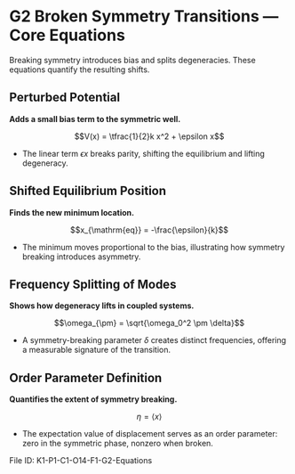 # G2 Broken Symmetry Transitions — Core Equations

Breaking symmetry introduces bias and splits degeneracies. These equations quantify the resulting shifts.

## Perturbed Potential
**Adds a small bias term to the symmetric well.**

$$V(x) = \tfrac{1}{2}k x^2 + \epsilon x$$

- The linear term $\epsilon x$ breaks parity, shifting the equilibrium and lifting degeneracy.

## Shifted Equilibrium Position
**Finds the new minimum location.**

$$x_{\mathrm{eq}} = -\frac{\epsilon}{k}$$

- The minimum moves proportional to the bias, illustrating how symmetry breaking introduces asymmetry.

## Frequency Splitting of Modes
**Shows how degeneracy lifts in coupled systems.**

$$\omega_{\pm} = \sqrt{\omega_0^2 \pm \delta}$$

- A symmetry-breaking parameter $\delta$ creates distinct frequencies, offering a measurable signature of the transition.

## Order Parameter Definition
**Quantifies the extent of symmetry breaking.**

$$\eta = \langle x \rangle$$

- The expectation value of displacement serves as an order parameter: zero in the symmetric phase, nonzero when broken.

File ID: K1-P1-C1-O14-F1-G2-Equations
